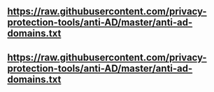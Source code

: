 ## https://raw.githubusercontent.com/privacy-protection-tools/anti-AD/master/anti-ad-domains.txt
## https://raw.githubusercontent.com/privacy-protection-tools/anti-AD/master/anti-ad-domains.txt
